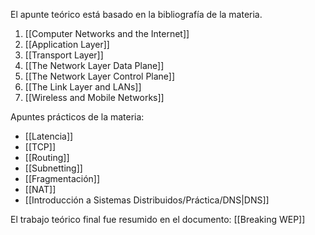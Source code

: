 El apunte teórico está basado en la bibliografía de la materia.

1. [[Computer Networks and the Internet]]
2. [[Application Layer]]
3. [[Transport Layer]]
4. [[The Network Layer Data Plane]]
5. [[The Network Layer Control Plane]]
6. [[The Link Layer and LANs]]
7. [[Wireless and Mobile Networks]]

Apuntes prácticos de la materia:

- [[Latencia]]
- [[TCP]]
- [[Routing]]
- [[Subnetting]]
- [[Fragmentación]]
- [[NAT]]
- [[Introducción a Sistemas Distribuidos/Práctica/DNS|DNS]]

El trabajo teórico final fue resumido en el documento: [[Breaking WEP]]
